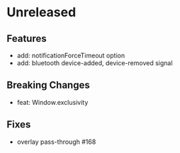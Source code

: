 # Unreleased

## Features

- add: notificationForceTimeout option
- add: bluetooth device-added, device-removed signal

## Breaking Changes

- feat: Window.exclusivity

## Fixes

- overlay pass-through #168
